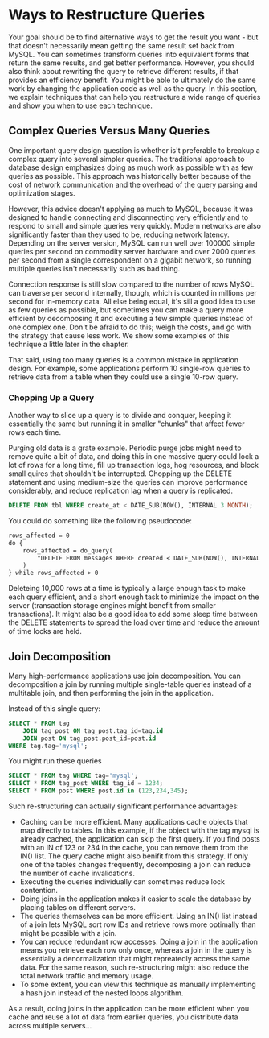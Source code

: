 # Ways to Restructure Queries

Your goal should be to find alternative ways to get the result you want - but that doesn't necessarily mean getting the same result set back from MySQL. You can sometimes transform queries into equivalent forms that return the same results, and get better performance. However, you should also think about rewriting the query to retrieve different results, if that provides an efficiency benefit. You might be able to ultimately do the same work by changing the application code as well as the query. In this section, we explain techniques that can help you restructure a wide range of queries and show you when to use each technique.

## Complex Queries Versus Many Queries

One important query design question is whether is't preferable to breakup a complex query into several simpler queries. The traditional approach to database design emphasizes doing as much work as possible with as few queries as possible. This approach was historically better because of the cost of network communication and the overhead of the query parsing and optimization stages.

However, this advice doesn't applying as much to MySQL, because it was designed to handle connecting and disconnecting very efficiently and to respond to small and simple queries very quickly. Modern networks are also significantly faster than they used to be, reducing network latency. Depending on the server version, MySQL can run well over 100000 simple queries per second on commodity server hardware and over 2000 queries per second from a single correspondent on a gigabit network, so running multiple queries isn't necessarily such as bad thing. 

Connection response is still slow compared to the number of rows MySQL can traverse per second internally, though, which is counted in millions per second for in-memory data. All else being equal, it's sill a good idea to use as few queries as possible, but sometimes you can make a query more efficient by decomposing it and executing a few simple queries instead of one complex one. Don't be afraid to do this; weigh the costs, and go with the strategy that cause less work. We show some examples of this technique a little later in the chapter.

That said, using too many queries is a common mistake in application design. For example, some applications perform 10 single-row queries to retrieve data from a table when they could use a single 10-row query.

### Chopping Up a Query

Another way to slice up a query is to divide and conquer, keeping it essentially the same but running it in smaller "chunks" that affect fewer rows each time.

Purging old data is a grate example. Periodic purge jobs might need to remove quite a bit of data, and doing this in one massive query could lock a lot of rows for a long time, fill up transaction logs, hog resources, and block small quires that shouldn't be interrupted. Chopping up the DELETE statement and using medium-size the queries can improve performance considerably, and reduce replication lag when a query is replicated.

```sql
DELETE FROM tbl WHERE create_at < DATE_SUB(NOW(), INTERNAL 3 MONTH);
```

You could do something like the following pseudocode:

```txt
rows_affected = 0
do {
    rows_affected = do_query(
        "DELETE FROM messages WHERE created < DATE_SUB(NOW(), INTERNAL 3 MONTH) LIMIT 10000"
    )
} while rows_affected > 0
```

Deleteing 10,000 rows at a time is typically a large enough task to make each query efficient, and a short enough task to minimize the impact on the server (transaction storage engines might benefit from smaller transactions). It might also be a good idea to add some sleep time between the DELETE statements to spread the load over time and reduce the amount of time locks are held.

## Join Decomposition

Many high-performance applications use join decomposition. You can decomposition a join by running multiple single-table queries instead of a multitable join, and then performing the join in the application.

Instead of this single query:

```sql
SELECT * FROM tag
    JOIN tag_post ON tag_post.tag_id=tag.id
    JOIN post ON tag_post.post_id=post.id
WHERE tag.tag='mysql';
```

You might run these queries

```sql
SELECT * FROM tag WHERE tag='mysql';
SELECT * FROM tag_post WHERE tag_id = 1234;
SELECT * FROM post WHERE post.id in (123,234,345);
```

Such re-structuring can actually significant performance advantages:

- Caching can be more efficient. Many applications cache objects that map directly to tables. In this example, if the object with the tag mysql is already cached, the application can skip the first query. If you find posts with an IN of 123 or 234 in the cache, you can remove them from the IN() list. The query cache might also benifit from this strategy. If only one of the tables changes frequently, decomposing a join can reduce the number of cache invalidations.
- Executing the queries individually can sometimes reduce lock contention.
- Doing joins in the application makes it easier to scale the database by placing tables on different servers.
- The queries themselves can be more efficient. Using an IN() list instead of a join lets MySQL sort row IDs and retrieve rows more optimally than might be possible with a join.
- You can reduce redundant row accesses. Doing a join in the application means you retrieve each row only once, whereas a join in the query is essentially a denormalization that might repreatedly access the same data. For the same reason, such re-structuring might also reduce the total network traffic and memory usage.
- To some extent, you can view this technique as manually implementing a hash join instead of the nested loops algorithm.

As a result, doing joins in the application can be more efficient when you cache and reuse a lot of data from earlier queries, you distribute data across multiple servers...
